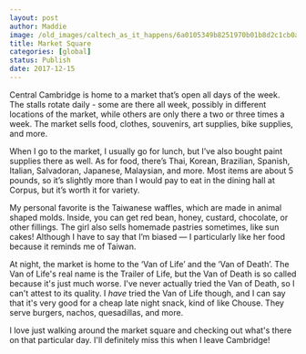 ```yaml
---
layout: post
author: Maddie
image: /old_images/caltech_as_it_happens/6a0105349b8251970b01b8d2c1cb0a970c.jpg
title: Market Square
categories: [global]
status: Publish
date: 2017-12-15
---
```


Central Cambridge is home to a market that’s open all days of the week. The stalls rotate daily - some are there all week, possibly in different locations of the market, while others are only there a two or three times a week. The market sells food, clothes, souvenirs, art supplies, bike supplies, and more.

When I go to the market, I usually go for lunch, but I’ve also bought paint supplies there as well. As for food, there’s Thai, Korean, Brazilian, Spanish, Italian, Salvadoran, Japanese, Malaysian, and more. Most items are about 5 pounds, so it’s slightly more than I would pay to eat in the dining hall at Corpus, but it’s worth it for variety.

My personal favorite is the Taiwanese waffles, which are made in animal shaped molds. Inside, you can get red bean, honey, custard, chocolate, or other fillings. The girl also sells homemade pastries sometimes, like sun cakes! Although I have to say that I’m biased — I particularly like her food because it reminds me of Taiwan.

At night, the market is home to the ‘Van of Life’ and the ‘Van of Death’. The Van of Life's real name is the Trailer of Life, but the Van of Death is so called because it's just much worse. I've never actually tried the Van of Death, so I can't attest to its quality. I *have* tried the Van of Life though, and I can say that it's very good for a cheap late night snack, kind of like Chouse. They serve burgers, nachos, quesadillas, and more.

I love just walking around the market square and checking out what's there on that particular day. I'll definitely miss this when I leave Cambridge!
